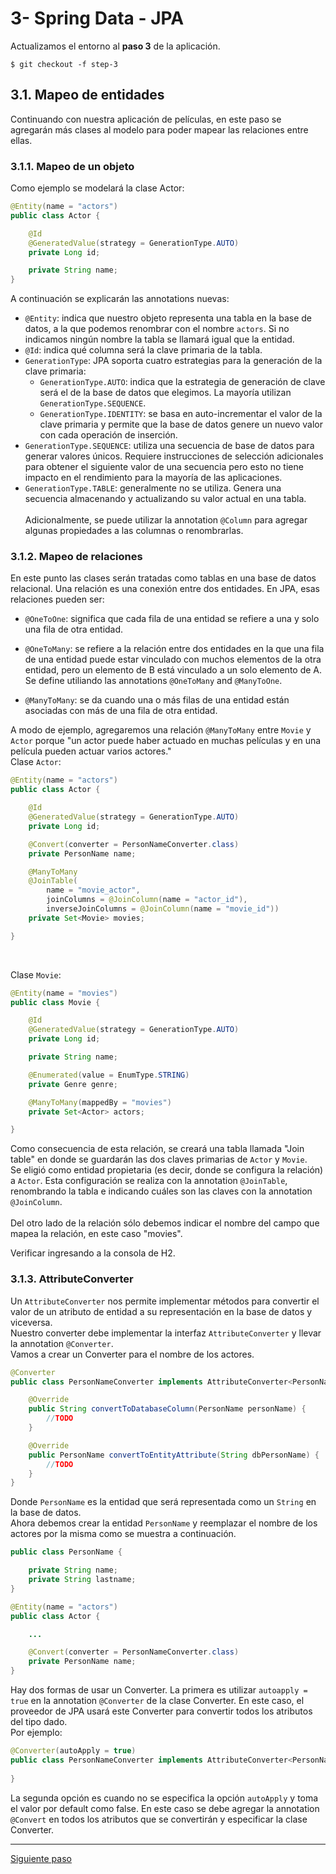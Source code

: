 # 3- Spring Data - JPA


Actualizamos el entorno al **paso 3** de la aplicación.
```
$ git checkout -f step-3
```

## 3.1. Mapeo de entidades
Continuando con nuestra aplicación de películas, en este paso se agregarán más clases al modelo para poder mapear 
las relaciones entre ellas.


### 3.1.1. Mapeo de un objeto
Como ejemplo se modelará la clase Actor: 

```java
@Entity(name = "actors")
public class Actor {

    @Id
    @GeneratedValue(strategy = GenerationType.AUTO)
    private Long id;

    private String name;
}
```
A continuación se explicarán las annotations nuevas:
- `@Entity`: indica que nuestro objeto representa una tabla en la base de datos, a la que podemos renombrar 
con el nombre `actors`. Si no indicamos ningún nombre la tabla se llamará igual que la entidad.<br />
- `@Id`: indica qué columna será la clave primaria de la tabla.
- `GenerationType`: JPA soporta cuatro estrategias para la generación de la clave primaria:
    - `GenerationType.AUTO`: indica que la estrategia de generación de clave será el de la base de datos que elegimos.
La mayoría utilizan `GenerationType.SEQUENCE`. 
    - `GenerationType.IDENTITY`:  se basa en auto-incrementar el valor de la clave primaria y permite que la base de 
datos genere un nuevo valor con cada operación de inserción. 
- `GenerationType.SEQUENCE`: utiliza una secuencia de base de datos para generar valores únicos. Requiere instrucciones 
de selección adicionales para obtener el siguiente valor de una secuencia pero esto no tiene impacto en el rendimiento 
para la mayoría de las aplicaciones.
- `GenerationType.TABLE`: generalmente no se utiliza. Genera una secuencia almacenando y actualizando su valor actual 
en una tabla.
<br /><br />
Adicionalmente, se puede utilizar la annotation `@Column` para agregar algunas propiedades a las columnas o renombrarlas.


### 3.1.2. Mapeo de relaciones
En este punto las clases serán tratadas como tablas en una base de datos relacional. Una relación es una conexión entre
dos entidades. En JPA, esas relaciones pueden ser:

- `@OneToOne`: significa que cada fila de una entidad se refiere a una y solo una fila de otra entidad.

- `@OneToMany`: se refiere a la relación entre dos entidades en la que una fila de una entidad puede estar vinculado con 
muchos elementos de la otra entidad, pero un elemento de B está vinculado a un solo elemento de A. 
Se define utiliando las annotations `@OneToMany` and `@ManyToOne`. 

- `@ManyToMany`: se da cuando una o más filas de una entidad están asociadas con más de una fila de otra entidad.

A modo de ejemplo, agregaremos una relación `@ManyToMany` entre `Movie` y `Actor` porque "un actor puede haber actuado en
muchas películas y en una película pueden actuar varios actores." <br />
Clase `Actor`:

```java
@Entity(name = "actors")
public class Actor {

    @Id
    @GeneratedValue(strategy = GenerationType.AUTO)
    private Long id;

    @Convert(converter = PersonNameConverter.class)
    private PersonName name;

    @ManyToMany
    @JoinTable(
        name = "movie_actor",
        joinColumns = @JoinColumn(name = "actor_id"),
        inverseJoinColumns = @JoinColumn(name = "movie_id"))
    private Set<Movie> movies;

}
```
<br />

Clase `Movie`:
```java
@Entity(name = "movies")
public class Movie {

    @Id
    @GeneratedValue(strategy = GenerationType.AUTO)
    private Long id;

    private String name;

    @Enumerated(value = EnumType.STRING)
    private Genre genre;

    @ManyToMany(mappedBy = "movies")
    private Set<Actor> actors;

}
```

Como consecuencia de esta relación, se creará una tabla llamada "Join table" en donde se guardarán las dos claves primarias 
de `Actor` y `Movie`. <br />
Se eligió como entidad propietaria (es decir, donde se configura la relación) a `Actor`. Esta configuración se realiza con 
la annotation `@JoinTable`, renombrando la tabla e indicando cuáles son las claves con la annotation `@JoinColumn`. <br /><br />
Del otro lado de la relación sólo debemos indicar el nombre del campo que mapea la relación, en este caso "movies".<br />

Verificar ingresando a la consola de H2.

### 3.1.3. AttributeConverter
Un `AttributeConverter` nos permite implementar métodos para convertir el valor de un atributo de entidad a su representación 
en la base de datos y viceversa. <br />
Nuestro converter debe implementar la interfaz `AttributeConverter` y llevar la annotation `@Converter`. <br />
Vamos a crear un Converter para el nombre de los actores.

```java
@Converter
public class PersonNameConverter implements AttributeConverter<PersonName, String> {

    @Override
    public String convertToDatabaseColumn(PersonName personName) {
        //TODO
    }

    @Override
    public PersonName convertToEntityAttribute(String dbPersonName) {
        //TODO
    }
}

```

Donde `PersonName` es la entidad que será representada como un `String` en la base de datos. <br />
Ahora debemos crear la entidad `PersonName` y reemplazar el nombre de los actores por la misma como se muestra a continuación.

```java
public class PersonName {

    private String name;
    private String lastname;
}
```
```java
@Entity(name = "actors")
public class Actor {

    ...

    @Convert(converter = PersonNameConverter.class)
    private PersonName name;
}
```

Hay dos formas de usar un Converter. La primera es utilizar `autoapply = true` en la annotation `@Converter` 
de la clase Converter. En este caso, el proveedor de JPA usará este Converter para convertir todos los atributos del tipo dado. <br />
Por ejemplo: 

```java
@Converter(autoApply = true)
public class PersonNameConverter implements AttributeConverter<PersonName, String> {
    
}
```

La segunda opción es cuando no se especifica la opción `autoApply` y toma el valor por default como false. En este caso
se debe agregar la annotation `@Convert` en todos los atributos que se convertirán y especificar la clase Converter. 


---
[Siguiente paso](04-DTOs.md)

